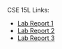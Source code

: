 CSE 15L Links:
- [Lab Report 1](lab-report-1-week-2.md)
- [Lab Report 2](lab-report-2.md)
- [Lab Report 3](lab-report-3.md)